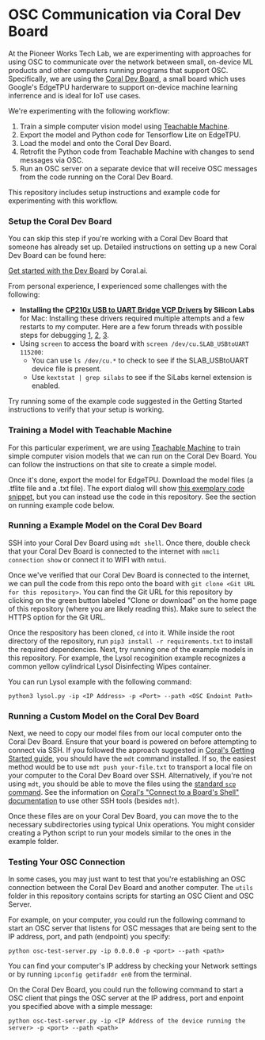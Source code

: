 # OSC Communication via Coral Dev Board

At the Pioneer Works Tech Lab, we are experimenting with approaches for using OSC to communicate over the network between small, on-device ML products and other computers running programs that support OSC. Specifically, we are using the [Coral Dev Board](https://coral.ai/products/dev-board/), a small board which uses Google's EdgeTPU harderware to support on-device machine learning inferrence and is ideal for IoT use cases.

We're experimenting with the following workflow:

1. Train a simple computer vision model using [Teachable Machine](https://teachablemachine.withgoogle.com/).
2. Export the model and Python code for Tensorflow Lite on EdgeTPU.
3. Load the model and onto the Coral Dev Board.
4. Retrofit the Python code from Teachable Machine with changes to send messages via OSC.
5. Run an OSC server on a separate device that will receive OSC messages from the code running on the Coral Dev Board.

This repository includes setup instructions and example code for experimenting with this workflow.

### Setup the Coral Dev Board

You can skip this step if you're working with a Coral Dev Board that someone has already set up. Detailed instructions on setting up a new Coral Dev Board can be found here:

[Get started with the Dev Board](https://coral.ai/docs/dev-board/get-started/) by Coral.ai.

From personal experience, I experienced some challenges with the following:

- **Installing the [CP210x USB to UART Bridge VCP Drivers](https://www.silabs.com/products/development-tools/software/usb-to-uart-bridge-vcp-drivers) by Silicon Labs** for Mac: Installing these drivers required multiple attempts and a few restarts to my computer. Here are a few forum threads with possible steps for debugging [1](https://www.silabs.com/community/interface/forum.topic.html/cp210x_usb_to_uartb-LJMf), [2](https://www.silabs.com/community/interface/knowledge-base.topic.10.10.html/usb_to_uart_bridgev-Dnef), [3](https://community.wia.io/d/2-how-to-install-usb-to-uart-bridge-vcp-drivers-on-mac-os-x).
- Using `screen` to access the board with `screen /dev/cu.SLAB_USBtoUART 115200`:
  - You can use `ls /dev/cu.*` to check to see if the SLAB_USBtoUART device file is present.
  - Use `kextstat | grep silabs` to see if the SiLabs kernel extension is enabled.

Try running some of the example code suggested in the Getting Started instructions to verify that your setup is working.

### Training a Model with Teachable Machine

For this particular experiment, we are using [Teachable Machine](https://github.com/googlecreativelab/teachablemachine-community/blob/master/snippets/markdown/image/edgetpu/python.md) to train simple computer vision models that we can run on the Coral Dev Board. You can follow the instructions on that site to create a simple model.

Once it's done, export the model for EdgeTPU. Download the model files (a .tflite file and a .txt file). The export dialog will show [this exemplary code snippet](https://github.com/googlecreativelab/teachablemachine-community/blob/master/snippets/markdown/image/edgetpu/python.md), but you can instead use the code in this repository. See the section on running example code below.

### Running a Example Model on the Coral Dev Board

SSH into your Coral Dev Board using `mdt shell`. Once there, double check that your Coral Dev Board is connected to the internet with `nmcli connection show` or connect it to WIFI with `nmtui`.

Once we've verified that our Coral Dev Board is connected to the internet, we can pull the code from this repo onto the board with `git clone <Git URL for this repository>`. You can find the Git URL for this repository by clicking on the green button labeled "Clone or download" on the home page of this repository (where you are likely reading this). Make sure to select the HTTPS option for the Git URL.

Once the respository has been cloned, `cd` into it. While inside the root directory of the repository, run `pip3 install -r requirements.txt` to install the required dependencies. Next, try running one of the example models in this repository. For example, the Lysol recoginition example recognizes a common yellow cylindrical Lysol Disinfecting Wipes container.

You can run Lysol example with the following command:

```
python3 lysol.py -ip <IP Address> -p <Port> --path <OSC Endoint Path>
```

### Running a Custom Model on the Coral Dev Board

Next, we need to copy our model files from our local computer onto the Coral Dev Board. Ensure that your board is powered on before attempting to connect via SSH. If you followed the approach suggested in [Coral's Getting Started guide](https://coral.ai/docs/dev-board/get-started/#2-connect-to-the-boards-shell-via-mdt), you should have the `mdt` command installed. If so, the easiest method would be to use `mdt push your-file.txt` to transport a local file on your computer to the Coral Dev Board over SSH. Alternatively, if you're not using `mdt`, you should be able to move the files using the [standard `scp` command](https://www.ssh.com/ssh/scp). See the information on [Coral's "Connect to a Board's Shell" documentation](https://coral.ai/docs/dev-board/mdt/#connect-to-a-boards-shell) to use other SSH tools (besides `mdt`).

Once these files are on your Coral Dev Board, you can move the to the necessary subdirectories using typical Unix operations. You might consider creating a Python script to run your models similar to the ones in the example folder.

### Testing Your OSC Connection

In some cases, you may just want to test that you're establishing an OSC connection between the Coral Dev Board and another computer. The `utils` folder in this repository contains scripts for starting an OSC Client and OSC Server.

For example, on your computer, you could run the following command to start an OSC server that listens for OSC messages that are being sent to the IP address, port, and path (endpoint) you specify:

```
python osc-test-server.py -ip 0.0.0.0 -p <port> --path <path>
```

You can find your computer's IP address by checking your Network settings or by running `ipconfig getifaddr en0` from the terminal.

On the Coral Dev Board, you could run the following command to start a OSC client that pings the OSC server at the IP address, port and enpoint you specified above with a simple message:

```
python osc-test-server.py -ip <IP Address of the device running the server> -p <port> --path <path>
```

